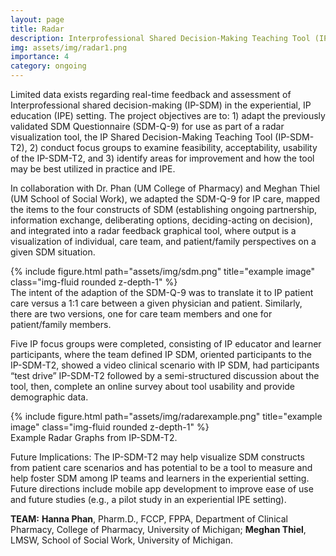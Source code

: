 ```yaml
---
layout: page
title: Radar
description: Interprofessional Shared Decision-Making Teaching Tool (IP-SDM-T2)
img: assets/img/radar1.png
importance: 4
category: ongoing
---
```


Limited data exists regarding real-time feedback and assessment of Interprofessional shared decision-making (IP-SDM) in the experiential, IP education (IPE) setting. The project objectives are to: 1) adapt the previously validated SDM Questionnaire (SDM-Q-9) for use as part of a radar visualization tool, the IP Shared Decision-Making Teaching Tool (IP-SDM-T2), 2) conduct focus groups to examine feasibility, acceptability, usability of the IP-SDM-T2, and 3) identify areas for improvement and how the tool may be best utilized in practice and IPE.

In collaboration with Dr. Phan (UM College of Pharmacy) and Meghan Thiel (UM School of Social Work), we adapted the SDM-Q-9 for IP care, mapped the items to the four constructs of SDM (establishing ongoing partnership, information exchange, deliberating options, deciding-acting on decision), and integrated into a radar feedback graphical tool, where output is a visualization of individual, care team, and patient/family perspectives on a given SDM situation. 


<div class="row justify-content-sm-center">
    <div class="col-sm mt-3 mt-md-0">
        {% include figure.html path="assets/img/sdm.png" title="example image" class="img-fluid rounded z-depth-1" %}
    </div>
</div>
<div class="caption">
    The intent of the adaption of the SDM-Q-9 was to translate it to IP patient care versus a 1:1 care between a given physician and patient. Similarly,
there are two versions, one for care team members and one for patient/family members.
</div>

Five IP focus groups were completed, consisting of IP educator and learner participants, where the team defined IP SDM, oriented participants to the IP-SDM-T2, showed a video clinical scenario with IP SDM, had participants “test drive” IP-SDM-T2 followed by a semi-structured discussion about the tool, then, complete an online survey about tool usability and provide demographic data. 


<div class="row justify-content-sm-center">
    <div class="col-sm mt-3 mt-md-0">
        {% include figure.html path="assets/img/radarexample.png" title="example image" class="img-fluid rounded z-depth-1" %}
    </div>
</div>
<div class="caption">
    Example Radar Graphs from IP-SDM-T2.
</div>  

Future Implications: The IP-SDM-T2 may help visualize SDM constructs from patient care scenarios and has potential to be a tool to measure and help foster SDM among IP teams and learners in the experiential setting. Future directions include mobile app development to improve ease of use and future studies (e.g., a pilot study in an experiential IPE setting).
    
<b>TEAM:</b>
<b>Hanna Phan</b>, Pharm.D., FCCP, FPPA, Department of Clinical Pharmacy, College of Pharmacy, University of Michigan; 
<b>Meghan Thiel</b>, LMSW, School of Social Work, University of Michigan. 


